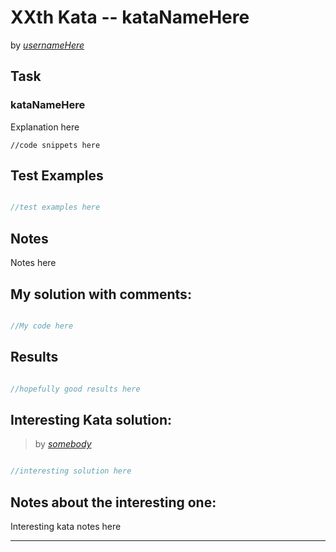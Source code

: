 # XXth Kata -- kataNameHere





by *[usernameHere](https://www.codewars.com/users/username)*


## Task

### kataNameHere

Explanation here

```
//code snippets here

```


## Test Examples

```js

//test examples here


```


## Notes

Notes here

## My solution with comments:

```js

//My code here

```


## Results

```js

//hopefully good results here

```

## Interesting Kata solution:
> by *[somebody](https://example.com)*

```js

//interesting solution here

```

## Notes about the interesting one:

Interesting kata notes here

---